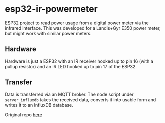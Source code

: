 # esp32-ir-powermeter
ESP32 project to read power usage from a digital power meter via the infrared interface.
This was developed for a Landis+Gyr E350 power meter, but might work with similar power meters.

## Hardware
Hardware is just a ESP32 with an IR receiver hooked up to pin 16 (with a pullup resistor) and an IR LED hooked up to pin 17 of the ESP32.

## Transfer
Data is transferred via an MQTT broker. The node script under `server_influxdb` takes the received data, converts it into usable form and writes it to an InfluxDB database.

Original repo <a href="https://github.com/patagonaa/esp32-ir-powermeter">here</a>
